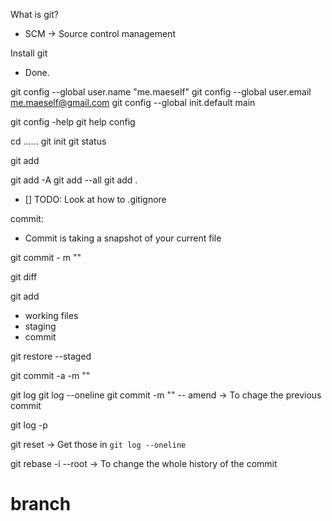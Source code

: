 What is git?
- SCM -> Source control management

Install git
- Done.

git config --global user.name "me.maeself"
git config --global user.email me.maeself@gmail.com
git config --global init.default main

git config -help
git help config

cd ......
git init
git status

git add <filename>

git add -A
git add --all
git add .

- [] TODO: Look at how to .gitignore

commit:
- Commit is taking a snapshot of your current file

git commit - m "<message>"

git diff

git add <filename>

- working files
- staging
- commit

git restore --staged <filename>

git commit -a -m "<message>"

git log
git log --oneline
git commit -m "<msg>" -- amend     -> To chage the previous commit

git log -p

git reset <git tag>   -> Get those in `git log --oneline`

git rebase -i --root    -> To change the whole history of the commit

# branch
